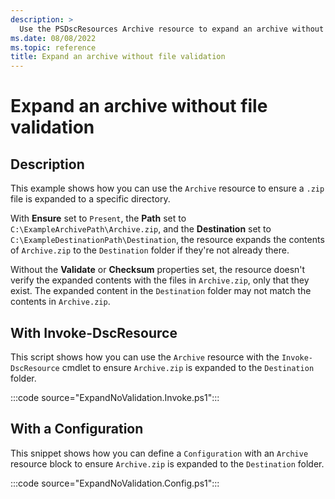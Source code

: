 ```yaml
---
description: >
  Use the PSDscResources Archive resource to expand an archive without file validation.
ms.date: 08/08/2022
ms.topic: reference
title: Expand an archive without file validation
---
```


# Expand an archive without file validation

## Description

This example shows how you can use the `Archive` resource to ensure a `.zip` file is expanded to a
specific directory.

With **Ensure** set to `Present`, the **Path** set to `C:\ExampleArchivePath\Archive.zip`, and the
**Destination** set to `C:\ExampleDestinationPath\Destination`, the resource expands the contents of
`Archive.zip` to the `Destination` folder if they're not already there.

Without the **Validate** or **Checksum** properties set, the resource doesn't verify the expanded
contents with the files in `Archive.zip`, only that they exist. The expanded content in the
`Destination` folder may not match the contents in `Archive.zip`.

## With Invoke-DscResource

This script shows how you can use the `Archive` resource with the `Invoke-DscResource` cmdlet to
ensure `Archive.zip` is expanded to the `Destination` folder.

:::code source="ExpandNoValidation.Invoke.ps1":::

## With a Configuration

This snippet shows how you can define a `Configuration` with an `Archive` resource block to ensure
`Archive.zip` is expanded to the `Destination` folder.

:::code source="ExpandNoValidation.Config.ps1":::
